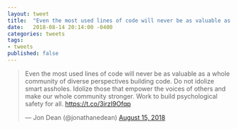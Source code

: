 ```yaml
---
layout: tweet
title:  "Even the most used lines of code will never be as valuable as a whole community of diverse perspectives building code. Do not idolize smart assholes. Idolize those that empower the voices of others and make our whole community stronger. Work to build psychological safety for all."
date:   2018-08-14 20:14:00 -0400
categories: tweets
tags:
- tweets
published: false
---
```

<blockquote class="twitter-tweet" data-lang="en"><p lang="en" dir="ltr">Even the most used lines of code will never be as valuable as a whole community of diverse perspectives building code. Do not idolize smart assholes. Idolize those that empower the voices of others and make our whole community stronger. Work to build psychological safety for all. <a href="https://t.co/3irzI9Ofqp">https://t.co/3irzI9Ofqp</a></p>&mdash; Jon Dean (@jonathanedean) <a href="https://twitter.com/jonathanedean/status/1029521568492388352?ref_src=twsrc%5Etfw">August 15, 2018</a></blockquote>
<script async src="https://platform.twitter.com/widgets.js" charset="utf-8"></script>
